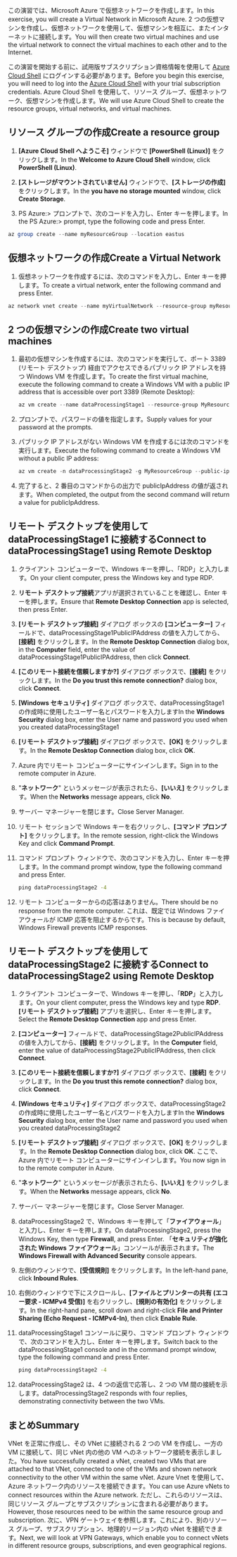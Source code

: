 <span data-ttu-id="3f481-101">この演習では、Microsoft Azure で仮想ネットワークを作成します。</span><span class="sxs-lookup"><span data-stu-id="3f481-101">In this exercise, you will create a Virtual Network in Microsoft Azure.</span></span> <span data-ttu-id="3f481-102">2 つの仮想マシンを作成し、仮想ネットワークを使用して、仮想マシンを相互に、またインターネットに接続します。</span><span class="sxs-lookup"><span data-stu-id="3f481-102">You will then create two virtual machines and use the virtual network to connect the virtual machines to each other and to the Internet.</span></span>

<span data-ttu-id="3f481-103">この演習を開始する前に、試用版サブスクリプション資格情報を使用して [Azure Cloud Shell](https://shell.azure.com) にログインする必要があります。</span><span class="sxs-lookup"><span data-stu-id="3f481-103">Before you begin this exercise, you will need to log into the [Azure Cloud Shell](https://shell.azure.com) with your trial subscription credentials.</span></span> <span data-ttu-id="3f481-104">Azure Cloud Shell を使用して、リソース グループ、仮想ネットワーク、仮想マシンを作成します。</span><span class="sxs-lookup"><span data-stu-id="3f481-104">We will use Azure Cloud Shell to create the resource groups, virtual networks, and virtual machines.</span></span>

## <a name="create-a-resource-group"></a><span data-ttu-id="3f481-105">リソース グループの作成</span><span class="sxs-lookup"><span data-stu-id="3f481-105">Create a resource group</span></span>

1. <span data-ttu-id="3f481-106">**[Azure Cloud Shell へようこそ]** ウィンドウで **[PowerShell (Linux)]** をクリックします。</span><span class="sxs-lookup"><span data-stu-id="3f481-106">In the **Welcome to Azure Cloud Shell** window, click **PowerShell (Linux)**.</span></span>

1. <span data-ttu-id="3f481-107">**[ストレージがマウントされていません]** ウィンドウで、**[ストレージの作成]** をクリックします。</span><span class="sxs-lookup"><span data-stu-id="3f481-107">In the **you have no storage mounted** window, click **Create Storage**.</span></span>

1. <span data-ttu-id="3f481-108">PS Azure:\> プロンプトで、次のコードを入力し、Enter キーを押します。</span><span class="sxs-lookup"><span data-stu-id="3f481-108">In the PS Azure:\> prompt, type the following code and press Enter.</span></span>

```PowerShell
az group create --name myResourceGroup --location eastus
```

## <a name="create-a-virtual-network"></a><span data-ttu-id="3f481-109">仮想ネットワークの作成</span><span class="sxs-lookup"><span data-stu-id="3f481-109">Create a Virtual Network</span></span>

1. <span data-ttu-id="3f481-110">仮想ネットワークを作成するには、次のコマンドを入力し、Enter キーを押します。</span><span class="sxs-lookup"><span data-stu-id="3f481-110">To create a virtual network, enter the following command and press Enter.</span></span>

```PowerShell
az network vnet create --name myVirtualNetwork --resource-group myResourceGroup --subnet-name default
```

## <a name="create-two-virtual-machines"></a><span data-ttu-id="3f481-111">2 つの仮想マシンの作成</span><span class="sxs-lookup"><span data-stu-id="3f481-111">Create two virtual machines</span></span>

1. <span data-ttu-id="3f481-112">最初の仮想マシンを作成するには、次のコマンドを実行して、ポート 3389 (リモート デスクトップ) 経由でアクセスできるパブリック IP アドレスを持つ Windows VM を作成します。</span><span class="sxs-lookup"><span data-stu-id="3f481-112">To create the first virtual machine, execute the following command to create a Windows VM with a public IP address that is accessible over port 3389 (Remote Desktop):</span></span>

    ``` PowerShell
    az vm create --name dataProcessingStage1 --resource-group MyResourceGroup --admin-username "DataAdmin"--image Win2016Datacenter
    ```

1. <span data-ttu-id="3f481-113">プロンプトで、パスワードの値を指定します。</span><span class="sxs-lookup"><span data-stu-id="3f481-113">Supply values for your password at the prompts.</span></span>

1. <span data-ttu-id="3f481-114">パブリック IP アドレスがない Windows VM を作成するには次のコマンドを実行します。</span><span class="sxs-lookup"><span data-stu-id="3f481-114">Execute the following command to create a Windows VM without a public IP address:</span></span>

    ```PowerShell
    az vm create -n dataProcessingStage2 -g MyResourceGroup --public-ip-address '' --admin-username "DataAdmin"--image Win2016Datacenter
    ```

1. <span data-ttu-id="3f481-115">完了すると、2 番目のコマンドからの出力で publicIpAddress の値が返されます。</span><span class="sxs-lookup"><span data-stu-id="3f481-115">When completed, the output from the second command will return a value for publicIpAddress.</span></span> 

## <a name="connect-to-dataprocessingstage1-using-remote-desktop"></a><span data-ttu-id="3f481-116">リモート デスクトップを使用して dataProcessingStage1 に接続する</span><span class="sxs-lookup"><span data-stu-id="3f481-116">Connect to dataProcessingStage1 using Remote Desktop</span></span>

1. <span data-ttu-id="3f481-117">クライアント コンピューターで、Windows キーを押し、「RDP」と入力します。</span><span class="sxs-lookup"><span data-stu-id="3f481-117">On your client computer, press the Windows key and type RDP.</span></span>

1. <span data-ttu-id="3f481-118">**リモート デスクトップ接続**アプリが選択されていることを確認し、Enter キーを押します。</span><span class="sxs-lookup"><span data-stu-id="3f481-118">Ensure that **Remote Desktop Connection** app is selected, then press Enter.</span></span>

1. <span data-ttu-id="3f481-119">**[リモート デスクトップ接続]** ダイアログ ボックスの **[コンピューター]** フィールドで、dataProcessingStage1PublicIPAddress の値を入力してから、**[接続]** をクリックします。</span><span class="sxs-lookup"><span data-stu-id="3f481-119">In the **Remote Desktop Connection** dialog box, in the **Computer** field, enter the value of dataProcessingStage1PublicIPAddress, then click **Connect**.</span></span>

1. <span data-ttu-id="3f481-120">**[このリモート接続を信頼しますか?]** ダイアログ ボックスで、**[接続]** をクリックします。</span><span class="sxs-lookup"><span data-stu-id="3f481-120">In the **Do you trust this remote connection?** dialog box, click **Connect**.</span></span>

1. <span data-ttu-id="3f481-121">**[Windows セキュリティ]** ダイアログ ボックスで、dataProcessingStage1 の作成時に使用したユーザー名とパスワードを入力します</span><span class="sxs-lookup"><span data-stu-id="3f481-121">In the **Windows Security** dialog box, enter the User name and password you used when you created dataProcessingStage1</span></span>

1. <span data-ttu-id="3f481-122">**[リモート デスクトップ接続]** ダイアログ ボックスで、**[OK]** をクリックします。</span><span class="sxs-lookup"><span data-stu-id="3f481-122">In the **Remote Desktop Connection** dialog box, click **OK**.</span></span>

1. <span data-ttu-id="3f481-123">Azure 内でリモート コンピューターにサインインします。</span><span class="sxs-lookup"><span data-stu-id="3f481-123">Sign in to the remote computer in Azure.</span></span>

1. <span data-ttu-id="3f481-124">"**ネットワーク**" というメッセージが表示されたら、**[いいえ]** をクリックします。</span><span class="sxs-lookup"><span data-stu-id="3f481-124">When the **Networks** message appears, click **No**.</span></span>

1. <span data-ttu-id="3f481-125">サーバー マネージャーを閉じます。</span><span class="sxs-lookup"><span data-stu-id="3f481-125">Close Server Manager.</span></span>

1. <span data-ttu-id="3f481-126">リモート セッションで Windows キーを右クリックし、**[コマンド プロンプト]** をクリックします。</span><span class="sxs-lookup"><span data-stu-id="3f481-126">In the remote session, right-click the Windows Key and click **Command Prompt**.</span></span>

1. <span data-ttu-id="3f481-127">コマンド プロンプト ウィンドウで、次のコマンドを入力し、Enter キーを押します。</span><span class="sxs-lookup"><span data-stu-id="3f481-127">In the command prompt window, type the following command and press Enter.</span></span>

    ```cmd
    ping dataProcessingStage2 -4
    ```

1. <span data-ttu-id="3f481-128">リモート コンピューターからの応答はありません。</span><span class="sxs-lookup"><span data-stu-id="3f481-128">There should be no response from the remote computer.</span></span> <span data-ttu-id="3f481-129">これは、既定では Windows ファイアウォールが ICMP 応答を阻止するからです。</span><span class="sxs-lookup"><span data-stu-id="3f481-129">This is because by default, Windows Firewall prevents ICMP responses.</span></span>

## <a name="connect-to-dataprocessingstage2-using-remote-desktop"></a><span data-ttu-id="3f481-130">リモート デスクトップを使用して dataProcessingStage2 に接続する</span><span class="sxs-lookup"><span data-stu-id="3f481-130">Connect to dataProcessingStage2 using Remote Desktop</span></span>

1. <span data-ttu-id="3f481-131">クライアント コンピューターで、Windows キーを押し、「**RDP**」と入力します。</span><span class="sxs-lookup"><span data-stu-id="3f481-131">On your client computer, press the Windows key and type **RDP**.</span></span> <span data-ttu-id="3f481-132">**[リモート デスクトップ接続]** アプリを選択し、Enter キーを押します。</span><span class="sxs-lookup"><span data-stu-id="3f481-132">Select the **Remote Desktop Connection** app and press Enter.</span></span>

1. <span data-ttu-id="3f481-133">**[コンピューター]** フィールドで、dataProcessingStage2PublicIPAddress の値を入力してから、**[接続]** をクリックします。</span><span class="sxs-lookup"><span data-stu-id="3f481-133">In the **Computer** field, enter the value of dataProcessingStage2PublicIPAddress, then click **Connect**.</span></span>

1. <span data-ttu-id="3f481-134">**[このリモート接続を信頼しますか?]** ダイアログ ボックスで、**[接続]** をクリックします。</span><span class="sxs-lookup"><span data-stu-id="3f481-134">In the **Do you trust this remote connection?** dialog box, click **Connect**.</span></span>

1. <span data-ttu-id="3f481-135">**[Windows セキュリティ]** ダイアログ ボックスで、dataProcessingStage2 の作成時に使用したユーザー名とパスワードを入力します</span><span class="sxs-lookup"><span data-stu-id="3f481-135">In the **Windows Security** dialog box, enter the User name and password you used when you created dataProcessingStage2</span></span>

1. <span data-ttu-id="3f481-136">**[リモート デスクトップ接続]** ダイアログ ボックスで、**[OK]** をクリックします。</span><span class="sxs-lookup"><span data-stu-id="3f481-136">In the **Remote Desktop Connection** dialog box, click **OK**.</span></span> <span data-ttu-id="3f481-137">ここで、Azure 内でリモート コンピューターにサインインします。</span><span class="sxs-lookup"><span data-stu-id="3f481-137">You now sign in to the remote computer in Azure.</span></span>

1. <span data-ttu-id="3f481-138">"**ネットワーク**" というメッセージが表示されたら、**[いいえ]** をクリックします。</span><span class="sxs-lookup"><span data-stu-id="3f481-138">When the **Networks** message appears, click **No**.</span></span>

1. <span data-ttu-id="3f481-139">サーバー マネージャーを閉じます。</span><span class="sxs-lookup"><span data-stu-id="3f481-139">Close Server Manager.</span></span>

1. <span data-ttu-id="3f481-140">dataProcessingStage2 で、Windows キーを押して「**ファイアウォール**」と入力し、Enter キーを押します。</span><span class="sxs-lookup"><span data-stu-id="3f481-140">On dataProcessingStage2, press the Windows Key, then type **Firewall**, and press Enter.</span></span> <span data-ttu-id="3f481-141">「**セキュリティが強化された Windows ファイアウォール**」コンソールが表示されます。</span><span class="sxs-lookup"><span data-stu-id="3f481-141">The **Windows Firewall with Advanced Security** console appears.</span></span>

1. <span data-ttu-id="3f481-142">左側のウィンドウで、**[受信規則]** をクリックします。</span><span class="sxs-lookup"><span data-stu-id="3f481-142">In the left-hand pane, click **Inbound Rules**.</span></span>

1. <span data-ttu-id="3f481-143">右側のウィンドウで下にスクロールし、**[ファイルとプリンターの共有 (エコー要求 - ICMPv4 受信)]** を右クリックし、**[規則の有効化]** をクリックします。</span><span class="sxs-lookup"><span data-stu-id="3f481-143">In the right-hand pane, scroll down and right-click **File and Printer Sharing (Echo Request - ICMPv4-In)**, then click **Enable Rule**.</span></span>

1. <span data-ttu-id="3f481-144">dataProcessingStage1 コンソールに戻り、コマンド プロンプト ウィンドウで、次のコマンドを入力し、Enter キーを押します。</span><span class="sxs-lookup"><span data-stu-id="3f481-144">Switch back to the dataProcessingStage1 console and in the command prompt window, type the following command and press Enter.</span></span>

    ```cmd
    ping dataProcessingStage2 -4
    ```

1. <span data-ttu-id="3f481-145">dataProcessingStage2 は、4 つの返信で応答し、2 つの VM 間の接続を示します。</span><span class="sxs-lookup"><span data-stu-id="3f481-145">dataProcessingStage2 responds with four replies, demonstrating connectivity between the two VMs.</span></span>

## <a name="summary"></a><span data-ttu-id="3f481-146">まとめ</span><span class="sxs-lookup"><span data-stu-id="3f481-146">Summary</span></span>

<span data-ttu-id="3f481-147">VNet を正常に作成し、その VNet に接続される 2 つの VM を作成し、一方の VM に接続して、同じ vNet 内の他の VM へのネットワーク接続を表示しました。</span><span class="sxs-lookup"><span data-stu-id="3f481-147">You have successfully created a vNet, created two VMs that are attached to that VNet, connected to one of the VMs and shown network connectivity to the other VM within the same vNet.</span></span> <span data-ttu-id="3f481-148">Azure Vnet を使用して、Azure ネットワーク内のリソースを接続できます。</span><span class="sxs-lookup"><span data-stu-id="3f481-148">You can use Azure vNets to connect resources within the Azure network.</span></span> <span data-ttu-id="3f481-149">ただし、これらのリソースは、同じリソース グループとサブスクリプションに含まれる必要があります。</span><span class="sxs-lookup"><span data-stu-id="3f481-149">However, those resources need to be within the same resource group and subscription.</span></span> <span data-ttu-id="3f481-150">次に、VPN ゲートウェイを参照します。これにより、別のリソース グループ、サブスクリプション、地理的リージョン内の vNet を接続できます。</span><span class="sxs-lookup"><span data-stu-id="3f481-150">Next, we will look at VPN Gateways, which enable you to connect vNets in different resource groups, subscriptions, and even geographical regions.</span></span>
